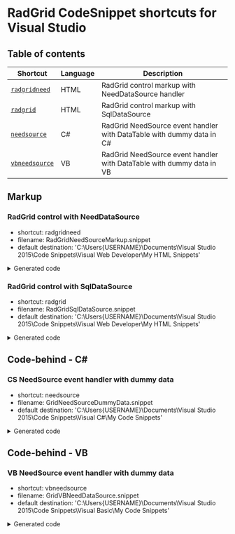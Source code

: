 # RadGrid CodeSnippet shortcuts for Visual Studio

## Table of contents

| Shortcut | Language| Description |
| --- | --- | --- |
| [`radgridneed`](#radgrid-control-with-needdatasource) | HTML | RadGrid control markup with NeedDataSource handler |
| [`radgrid`](#radgrid-control-with-sqldatasource) | HTML | RadGrid control markup with SqlDataSource|
| [`needsource`](#cs-needsource-event-handler-with-dummy-data) | C# | RadGrid NeedSource event handler with DataTable with dummy data in C# |
| [`vbneedsource`](#vb-needsource-event-handler-with-dummy-data) | VB | RadGrid NeedSource event handler with DataTable with dummy data in VB|

## Markup

### RadGrid control with NeedDataSource
- shortcut: radgridneed
- filename: RadGridNeedSourceMarkup.snippet
- default destination: 'C:\Users\{USERNAME}\Documents\Visual Studio 2015\Code Snippets\Visual Web Developer\My HTML Snippets'

<details>
<summary>Generated code</summary>

```html
<telerik:RadGrid ID="RadGrid1" runat="server" AllowPaging="True" CellSpacing="0"
    GridLines="None" Width="800px" OnNeedDataSource="RadGrid1_NeedDataSource">
    <MasterTableView AutoGenerateColumns="False" DataKeyNames="OrderID">
        <Columns>
            <telerik:GridBoundColumn DataField="OrderID" DataType="System.Int32"
                FilterControlAltText="Filter OrderID column" HeaderText="OrderID"
                ReadOnly="True" SortExpression="OrderID" UniqueName="OrderID">
            </telerik:GridBoundColumn>
            <telerik:GridDateTimeColumn DataField="OrderDate" DataType="System.DateTime"
                FilterControlAltText="Filter OrderDate column" HeaderText="OrderDate"
                SortExpression="OrderDate" UniqueName="OrderDate">
            </telerik:GridDateTimeColumn>
            <telerik:GridNumericColumn DataField="Freight" DataType="System.Decimal"
                FilterControlAltText="Filter Freight column" HeaderText="Freight"
                SortExpression="Freight" UniqueName="Freight">
            </telerik:GridNumericColumn>
            <telerik:GridBoundColumn DataField="ShipName"
                FilterControlAltText="Filter ShipName column" HeaderText="ShipName"
                SortExpression="ShipName" UniqueName="ShipName">
            </telerik:GridBoundColumn>
            <telerik:GridBoundColumn DataField="ShipCountry"
                FilterControlAltText="Filter ShipCountry column" HeaderText="ShipCountry"
                SortExpression="ShipCountry" UniqueName="ShipCountry">
            </telerik:GridBoundColumn>
        </Columns>
    </MasterTableView>
</telerik:RadGrid>
```

</details>

### RadGrid control with SqlDataSource
- shortcut: radgrid
- filename: RadGridSqlDataSource.snippet
- default destination: 'C:\Users\{USERNAME}\Documents\Visual Studio 2015\Code Snippets\Visual Web Developer\My HTML Snippets'

<details>
<summary>Generated code</summary>

```html
<telerik:RadGrid ID="RadGrid1" runat="server" AllowPaging="True" CellSpacing="0"
    DataSourceID="SqlDataSource1" GridLines="None" Width="800px">
    <MasterTableView DataSourceID="SqlDataSource1" AutoGenerateColumns="False"
        DataKeyNames="OrderID" >
        <Columns>
            <telerik:GridBoundColumn DataField="OrderID" DataType="System.Int32"
                FilterControlAltText="Filter OrderID column" HeaderText="OrderID"
                ReadOnly="True" SortExpression="OrderID" UniqueName="OrderID">
            </telerik:GridBoundColumn>
            <telerik:GridDateTimeColumn DataField="OrderDate" DataType="System.DateTime"
                FilterControlAltText="Filter OrderDate column" HeaderText="OrderDate"
                SortExpression="OrderDate" UniqueName="OrderDate">
            </telerik:GridDateTimeColumn>
            <telerik:GridNumericColumn DataField="Freight" DataType="System.Decimal"
                FilterControlAltText="Filter Freight column" HeaderText="Freight"
                SortExpression="Freight" UniqueName="Freight">
            </telerik:GridNumericColumn>
            <telerik:GridBoundColumn DataField="ShipName"
                FilterControlAltText="Filter ShipName column" HeaderText="ShipName"
                SortExpression="ShipName" UniqueName="ShipName">
            </telerik:GridBoundColumn>
            <telerik:GridBoundColumn DataField="ShipCountry"
                FilterControlAltText="Filter ShipCountry column" HeaderText="ShipCountry"
                SortExpression="ShipCountry" UniqueName="ShipCountry">
            </telerik:GridBoundColumn>
        </Columns>            
    </MasterTableView>
</telerik:RadGrid>
<asp:SqlDataSource ID="SqlDataSource1" runat="server"
    ConnectionString="<%$ ConnectionStrings:ConnectionString %>"
    SelectCommand="SELECT [OrderID], [OrderDate], [Freight], [ShipName], [ShipCountry] FROM [Orders]"></asp:SqlDataSource>
```

</details>


## Code-behind - C#

### CS NeedSource event handler with dummy data
- shortcut: needsource
- filename: GridNeedSourceDummyData.snippet
- default destination: 'C:\Users\{USERNAME}\Documents\Visual Studio 2015\Code Snippets\Visual C#\My Code Snippets'

<details>
<summary>Generated code</summary>

```cs
protected void RadGrid1_NeedDataSource(object sender, GridNeedDataSourceEventArgs e)
{
    RadGrid1.DataSource = GetGridSource(); 
}
private DataTable GetGridSource()
{
    DataTable dataTable = new DataTable();

    DataColumn column = new DataColumn();
    column.DataType = Type.GetType("System.Int32");
    column.ColumnName = "OrderID";
    dataTable.Columns.Add(column);

    column = new DataColumn();
    column.DataType = Type.GetType("System.DateTime");
    column.ColumnName = "OrderDate";
    dataTable.Columns.Add(column);

    column = new DataColumn();
    column.DataType = Type.GetType("System.Decimal");
    column.ColumnName = "Freight";
    dataTable.Columns.Add(column);

    column = new DataColumn();
    column.DataType = Type.GetType("System.String");
    column.ColumnName = "ShipName";
    dataTable.Columns.Add(column);

    column = new DataColumn();
    column.DataType = Type.GetType("System.String");
    column.ColumnName = "ShipCountry";
    dataTable.Columns.Add(column);

    DataColumn[] PrimaryKeyColumns = new DataColumn[1];
    PrimaryKeyColumns[0] = dataTable.Columns["OrderID"];
    dataTable.PrimaryKey = PrimaryKeyColumns;

    for (int i = 0; i <= 80; i++)
    {
        DataRow row = dataTable.NewRow();
        row["OrderID"] = i + 1;
        row["OrderDate"] = DateTime.Now;
        row["Freight"] = (i + 1) + (i + 1) * 0.1 + (i + 1) * 0.01;
        row["ShipName"] = "Name " + (i + 1);
        row["ShipCountry"] = "Country " + (i + 1);

        dataTable.Rows.Add(row);
    }

    return dataTable;
}
```

</details>

## Code-behind - VB

### VB NeedSource event handler with dummy data 
- shortcut: vbneedsource
- filename: GridVBNeedDataSource.snippet
- default destination: 'C:\Users\{USERNAME}\Documents\Visual Studio 2015\Code Snippets\Visual Basic\My Code Snippets'

<details>
<summary>Generated code</summary>

```vb
Protected Sub RadGrid1_NeedDataSource(sender As Object, e As GridNeedDataSourceEventArgs)
	RadGrid1.DataSource = GetGridSource()
End Sub
Private Function GetGridSource() As DataTable
	Dim dataTable As New DataTable()

	Dim column As New DataColumn()
	column.DataType = Type.[GetType]("System.Int32")
	column.ColumnName = "OrderID"
	dataTable.Columns.Add(column)

	column = New DataColumn()
	column.DataType = Type.[GetType]("System.DateTime")
	column.ColumnName = "OrderDate"
	dataTable.Columns.Add(column)

	column = New DataColumn()
	column.DataType = Type.[GetType]("System.Decimal")
	column.ColumnName = "Freight"
	dataTable.Columns.Add(column)

	column = New DataColumn()
	column.DataType = Type.[GetType]("System.String")
	column.ColumnName = "ShipName"
	dataTable.Columns.Add(column)

	column = New DataColumn()
	column.DataType = Type.[GetType]("System.String")
	column.ColumnName = "ShipCountry"
	dataTable.Columns.Add(column)

	Dim PrimaryKeyColumns As DataColumn() = New DataColumn(0) {}
	PrimaryKeyColumns(0) = dataTable.Columns("OrderID")
	dataTable.PrimaryKey = PrimaryKeyColumns

	For i As Integer = 0 To 80
		Dim row As DataRow = dataTable.NewRow()
		row("OrderID") = i + 1
		row("OrderDate") = DateTime.Now
		row("Freight") = (i + 1) + (i + 1) * 0.1 + (i + 1) * 0.01
		row("ShipName") = "Name " & (i + 1)
		row("ShipCountry") = "Country " & (i + 1)

		dataTable.Rows.Add(row)
	Next

	Return dataTable
End Function
```

</details>
